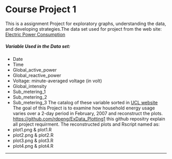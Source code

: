 # Course Project 1
This is a assignment Project for exploratory graphs, understanding the data, and developing strategies.The data set used for project from the web site:
[Electric Power Consumption]
##### Variable Used in the Data set:
* Date
* Time
* Global_active_power
* Global_reactive_power
* Voltage: minute-averaged voltage (in volt)
* Global_intensity
* Sub_metering_1
* Sub_metering_2
* Sub_metering_3
      The catalog of these variable sorted in [UCL website]
The goal of this Project is to examine how household energy usage varies over a 2-day period in February, 2007 and reconstruct the plots.
<https://github.com/rdpeng/ExData_Plotting1> this github repositry explain all project requirment.
The reconstructed plots and Rscript named as:
* plot1.png & plot1.R
* plot2.png & plot2.R
* plot3.png & plot3.R
* plot4.png & plot4.R








  
--------------------------------------------------------------------------------------
[Electric Power Consumption]:<https://d396qusza40orc.cloudfront.net/exdata%2Fdata%2Fhousehold_power_consumption.zip>
[UCL website]:<https://archive.ics.uci.edu/ml/datasets/Individual+household+electric+power+consumption >






